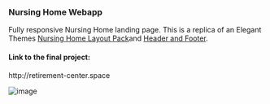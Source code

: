 <h3>Nursing Home Webapp</h3>
Fully responsive Nursing Home landing page.
This is a replica of an Elegant Themes <a href="https://bit.ly/3NhLHDc">Nursing Home Layout Pack</a>and <a href="https://bit.ly/3NhLHDc">Header and Footer</a>.

<h4>Link to the final project:</h4>
http://retirement-center.space

![image](https://user-images.githubusercontent.com/83336214/168426847-0b1c8b8d-951e-4600-a3a7-4586af389d1a.png)

